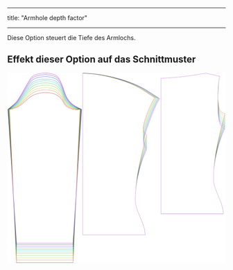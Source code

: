 - - -
title: "Armhole depth factor"
- - -

Diese Option steuert die Tiefe des Armlochs.

## Effekt dieser Option auf das Schnittmuster

![Dieses Bild zeigt den Effekt dieser Variable, indem es unterschiedliche Masse dieser Variable überlagert darstellt](diana_armholedepthfactor_sample.svg "Effekt dieser Variable auf das Schnittmuster")
